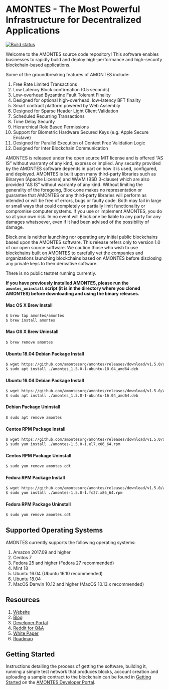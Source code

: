 
# AMONTES - The Most Powerful Infrastructure for Decentralized Applications

[![Build status](https://badge.buildkite.com/370fe5c79410f7d695e4e34c500b4e86e3ac021c6b1f739e20.svg?branch=master)](https://buildkite.com/kedia/amontes)

Welcome to the AMONTES source code repository! This software enables businesses to rapidly build and deploy high-performance and high-security blockchain-based applications.

Some of the groundbreaking features of AMONTES include:

1. Free Rate Limited Transactions 
1. Low Latency Block confirmation (0.5 seconds)
1. Low-overhead Byzantine Fault Tolerant Finality
1. Designed for optional high-overhead, low-latency BFT finality 
1. Smart contract platform powered by Web Assembly
1. Designed for Sparse Header Light Client Validation
1. Scheduled Recurring Transactions 
1. Time Delay Security
1. Hierarchical Role Based Permissions
1. Support for Biometric Hardware Secured Keys (e.g. Apple Secure Enclave)
1. Designed for Parallel Execution of Context Free Validation Logic
1. Designed for Inter Blockchain Communication 

AMONTES is released under the open source MIT license and is offered “AS IS” without warranty of any kind, express or implied. Any security provided by the AMONTES software depends in part on how it is used, configured, and deployed. AMONTES is built upon many third-party libraries such as Binaryen (Apache License) and WAVM  (BSD 3-clause) which are also provided “AS IS” without warranty of any kind. Without limiting the generality of the foregoing, Block.one makes no representation or guarantee that AMONTES or any third-party libraries will perform as intended or will be free of errors, bugs or faulty code. Both may fail in large or small ways that could completely or partially limit functionality or compromise computer systems. If you use or implement AMONTES, you do so at your own risk. In no event will Block.one be liable to any party for any damages whatsoever, even if it had been advised of the possibility of damage.  

Block.one is neither launching nor operating any initial public blockchains based upon the AMONTES software. This release refers only to version 1.0 of our open source software. We caution those who wish to use blockchains built on AMONTES to carefully vet the companies and organizations launching blockchains based on AMONTES before disclosing any private keys to their derivative software. 

There is no public testnet running currently.

**If you have previously installed AMONTES, please run the `amontes_uninstall` script (it is in the directory where you cloned AMONTES) before downloading and using the binary releases.**

#### Mac OS X Brew Install
```sh
$ brew tap amontes/amontes
$ brew install amontes
```
#### Mac OS X Brew Uninstall
```sh
$ brew remove amontes
```
#### Ubuntu 18.04 Debian Package Install
```sh
$ wget https://github.com/amontesorg/amontes/releases/download/v1.5.0/amontes_1.5.0-1-ubuntu-18.04_amd64.deb
$ sudo apt install ./amontes_1.5.0-1-ubuntu-18.04_amd64.deb
```
#### Ubuntu 16.04 Debian Package Install
```sh
$ wget https://github.com/amontesorg/amontes/releases/download/v1.5.0/amontes_1.5.0-1-ubuntu-16.04_amd64.deb
$ sudo apt install ./amontes_1.5.0-1-ubuntu-16.04_amd64.deb
```
#### Debian Package Uninstall
```sh
$ sudo apt remove amontes
```
#### Centos RPM Package Install
```sh
$ wget https://github.com/amontesorg/amontes/releases/download/v1.5.0/amontes-1.5.0-1.el7.x86_64.rpm
$ sudo yum install ./amontes-1.5.0-1.el7.x86_64.rpm
```
#### Centos RPM Package Uninstall
```sh
$ sudo yum remove amontes.cdt
```
#### Fedora RPM Package Install
```sh
$ wget https://github.com/amontesorg/amontes/releases/download/v1.5.0/amontes-1.5.0-1.fc27.x86_64.rpm
$ sudo yum install ./amontes-1.5.0-1.fc27.x86_64.rpm
```
#### Fedora RPM Package Uninstall
```sh
$ sudo yum remove amontes.cdt
```

## Supported Operating Systems
AMONTES currently supports the following operating systems:  
1. Amazon 2017.09 and higher
2. Centos 7
3. Fedora 25 and higher (Fedora 27 recommended)
4. Mint 18
5. Ubuntu 16.04 (Ubuntu 16.10 recommended)
6. Ubuntu 18.04
7. MacOS Darwin 10.12 and higher (MacOS 10.13.x recommended)

## Resources
1. [Website](https://amontes.org)
1. [Blog](https://blog.amontes.org)
1. [Developer Portal](https://developers.amontes.org)
1. [Reddit for Q&A](https://reddit.com/r/amontes)
1. [White Paper](https://github.com/amontesorg/Documentation/blob/master/TechnicalWhitePaper.md)
1. [Roadmap](https://github.com/amontesorg/Documentation/blob/master/Roadmap.md)

<a name="gettingstarted"></a>
## Getting Started
Instructions detailing the process of getting the software, building it, running a simple test network that produces blocks, account creation and uploading a sample contract to the blockchain can be found in [Getting Started](https://developers.amontes.org/amontes-nodeos/docs/overview-1) on the [AMONTES Developer Portal](https://developers.amontes.org).
